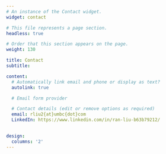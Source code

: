 ```yaml
---
# An instance of the Contact widget.
widget: contact

# This file represents a page section.
headless: true

# Order that this section appears on the page.
weight: 130

title: Contact
subtitle:

content:
  # Automatically link email and phone or display as text?
  autolink: true

  # Email form provider

  # Contact details (edit or remove options as required)
  email: rliu2{at}umbc{dot}com
  LinkedIn: https://www.linkedin.com/in/ran-liu-b63b79212/
  

design:
  columns: '2'
---
```

